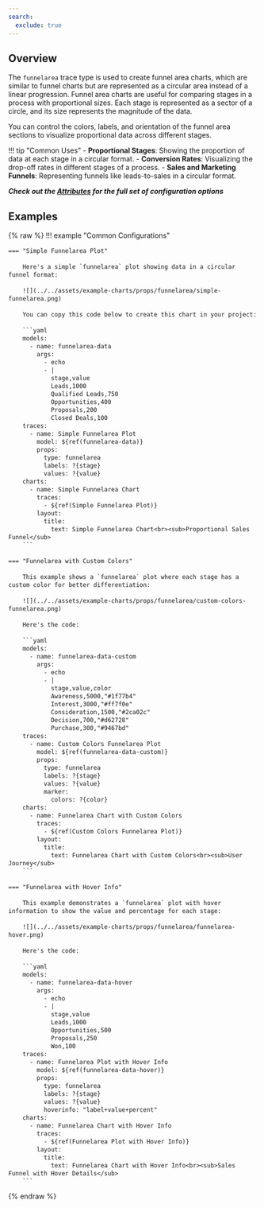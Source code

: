 ```yaml
---
search:
  exclude: true
---
```

<!--start-->
## Overview

The `funnelarea` trace type is used to create funnel area charts, which are similar to funnel charts but are represented as a circular area instead of a linear progression. Funnel area charts are useful for comparing stages in a process with proportional sizes. Each stage is represented as a sector of a circle, and its size represents the magnitude of the data.

You can control the colors, labels, and orientation of the funnel area sections to visualize proportional data across different stages.

!!! tip "Common Uses"
    - **Proportional Stages**: Showing the proportion of data at each stage in a circular format.
    - **Conversion Rates**: Visualizing the drop-off rates in different stages of a process.
    - **Sales and Marketing Funnels**: Representing funnels like leads-to-sales in a circular format.

_**Check out the [Attributes](../configuration/Trace/Props/FunnelArea/#attributes) for the full set of configuration options**_

## Examples

{% raw %}
!!! example "Common Configurations"

    === "Simple Funnelarea Plot"

        Here's a simple `funnelarea` plot showing data in a circular funnel format:

        ![](../../assets/example-charts/props/funnelarea/simple-funnelarea.png)

        You can copy this code below to create this chart in your project:

        ```yaml
        models:
          - name: funnelarea-data
            args:
              - echo
              - |
                stage,value
                Leads,1000
                Qualified Leads,750
                Opportunities,400
                Proposals,200
                Closed Deals,100
        traces:
          - name: Simple Funnelarea Plot
            model: ${ref(funnelarea-data)}
            props:
              type: funnelarea
              labels: ?{stage}
              values: ?{value}
        charts:
          - name: Simple Funnelarea Chart
            traces:
              - ${ref(Simple Funnelarea Plot)}
            layout:
              title:
                text: Simple Funnelarea Chart<br><sub>Proportional Sales Funnel</sub>
        ```

    === "Funnelarea with Custom Colors"

        This example shows a `funnelarea` plot where each stage has a custom color for better differentiation:

        ![](../../assets/example-charts/props/funnelarea/custom-colors-funnelarea.png)

        Here's the code:

        ```yaml
        models:
          - name: funnelarea-data-custom
            args:
              - echo
              - |
                stage,value,color
                Awareness,5000,"#1f77b4"
                Interest,3000,"#ff7f0e"
                Consideration,1500,"#2ca02c"
                Decision,700,"#d62728"
                Purchase,300,"#9467bd"
        traces:
          - name: Custom Colors Funnelarea Plot
            model: ${ref(funnelarea-data-custom)}
            props:
              type: funnelarea
              labels: ?{stage}
              values: ?{value}
              marker:
                colors: ?{color}
        charts:
          - name: Funnelarea Chart with Custom Colors
            traces:
              - ${ref(Custom Colors Funnelarea Plot)}
            layout:
              title:
                text: Funnelarea Chart with Custom Colors<br><sub>User Journey</sub>
        ```

    === "Funnelarea with Hover Info"

        This example demonstrates a `funnelarea` plot with hover information to show the value and percentage for each stage:

        ![](../../assets/example-charts/props/funnelarea/funnelarea-hover.png)

        Here's the code:

        ```yaml
        models:
          - name: funnelarea-data-hover
            args:
              - echo
              - |
                stage,value
                Leads,1000
                Opportunities,500
                Proposals,250
                Won,100
        traces:
          - name: Funnelarea Plot with Hover Info
            model: ${ref(funnelarea-data-hover)}
            props:
              type: funnelarea
              labels: ?{stage}
              values: ?{value}
              hoverinfo: "label+value+percent"
        charts:
          - name: Funnelarea Chart with Hover Info
            traces:
              - ${ref(Funnelarea Plot with Hover Info)}
            layout:
              title:
                text: Funnelarea Chart with Hover Info<br><sub>Sales Funnel with Hover Details</sub>
        ```

{% endraw %}
<!--end-->